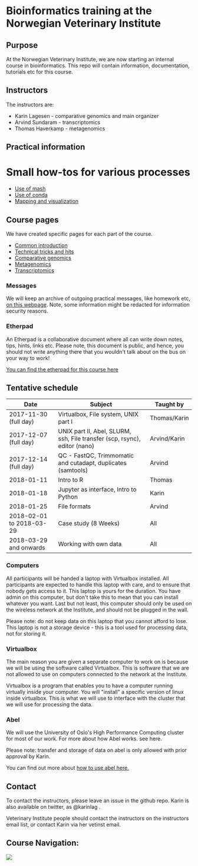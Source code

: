 # Bioinformatics training at the Norwegian Veterinary Institute


## Purpose
At the Norwegian Veterinary Institute, we are now starting an internal course in bioinformatics. This
repo will contain information, documentation, tutorials etc for this course.


## Instructors

The instructors are:

  * Karin Lagesen - comparative genomics and main organizer
  * Arvind Sundaram - transcriptomics
  * Thomas Haverkamp - metagenomics

## Practical information

# Small how-tos for various processes

  * [Use of mash](mash.md)
  * [Use of conda](conda.md)
  * [Mapping and visualization](assembly_visualization.md)


## Course pages

We have created specific pages for each part of the course.

  * [Common introduction](introduction.md)
  * [Technical tricks and hits](techstuff.md)
  * [Comparative genomics](compgenomics.md)
  * [Metagenomics](metagenomics.md)
  * [Transcriptomics](transcriptomics.md)

### Messages

We will keep an archive of outgoing practical messages, like homework etc,
[on this webpage](messages.md). Note, some information might be redacted for
information security reasons.

### Etherpad

An Etherpad is a collaborative document where all can write down notes,
tips, hints, links etc. Please note, this document is public, and hence,
you should not write anything there that you wouldn't talk about on
the bus on your way to work!

[You can find the etherpad for this course here](https://etherpad.wikimedia.org/p/nvi-bioinf)


## Tentative schedule

| Date| Subject| Taught by|
|------|-------|----------|
|2017-11-30 (full day)| Virtualbox, File system, UNIX part I |Thomas/Karin|
|2017-12-07 (full day) | UNIX part II, Abel, SLURM, ssh, File transfer (scp, rsync), editor (nano)| Arvind/Karin|
|2017-12-14 (full day)|QC - FastQC, Trimmomatic and cutadapt, duplicates (samtools)|Arvind|
|2018-01-11 |Intro to R|Thomas|
|2018-01-18| Jupyter as interface, Intro to Python|Karin|
|2018-01-25|File formats|Arvind|
|2018-02-01 to 2018-03-29|Case study (8 Weeks) | All|
|2018-03-29 and onwards |Working with own data | All|

### Computers

All participants will be handed a laptop with Virtualbox installed. All
participants are expected to handle this laptop with care, and to ensure that
nobody gets access to it. This laptop is yours for the duration. You have admin
on this computer, but don't take this to mean that you can install whatever you
want. Last but not least, this computer should only be used on the wireless
network at the Institute, and should not be plugged in the wall.

Please note: do not keep data on this laptop that you cannot afford to lose.
This laptop is not a storage device - this is a tool used for processing data,
not for storing it.

### Virtualbox
The main reason you are given a separate computer to work on is because we
will be using the software called Virtualbox. This is software that we are not
allowed to use on computers connected to the network at the Institute.

Virtualbox is a program that enables you to have a computer running virtually
inside your computer. You will "install" a specific version of linux inside
virtualbox. This is what we will use to interface with the cluster that we will
use for processing the data.

### Abel
We will use the University of Oslo's High Performance Computing cluster for
most of our work. For more about how Abel works. see here.

Please note: transfer and storage of data on abel is only allowed with prior
approval by Karin.

You can find out more about [how to use abel here.](https://github.com/NorwegianVeterinaryInstitute/Info/wiki)


## Contact

To contact the instructors, please leave an issue in the github repo. Karin is
also available on twitter, as @karinlag .

Veterinary Institute people should contact the instructors on the instructors
email list, or contact Karin via her vetinst email.

## Course Navigation:

<img src="https://docs.google.com/drawings/d/e/2PACX-1vRiC8CWsxUdELLSxacY1XBfsnWcbUzaJcbmpq2mOpkI2H-a_CdZdcrScbqfzQ26BUizwH7Cogn8CHwj/pub?w=2160&amp;h=2160">
